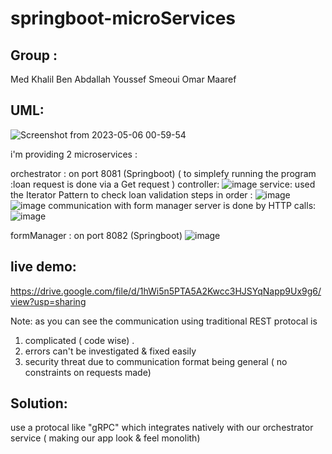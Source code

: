 # springboot-microServices

## Group :
Med Khalil Ben Abdallah
Youssef Smeoui
Omar Maaref

## UML:
![Screenshot from 2023-05-06 00-59-54](https://user-images.githubusercontent.com/64233476/236586986-02cb6d9c-970f-493a-b4e6-a55d6b5edb3a.jpg)

i'm providing 2 microservices :

orchestrator : on port 8081 (Springboot)
( to simplefy running the program :loan request is done via a Get request )
controller:
![image](https://user-images.githubusercontent.com/64233476/236585984-28052033-e8a9-47e6-a699-c9d01187635d.png)
service:
used the Iterator Pattern to check loan validation steps in order :
![image](https://user-images.githubusercontent.com/64233476/236586025-94e29c9f-c09a-4c9c-8b86-01f778c2e4a3.png)
![image](https://user-images.githubusercontent.com/64233476/236586105-46dc0138-befb-4098-b1de-2e8cf70a5d32.png)
communication with form manager server is done by HTTP calls:
![image](https://user-images.githubusercontent.com/64233476/236586252-811421e4-3d0f-464f-89b4-849f5c1dfff6.png)


formManager : on port 8082 (Springboot)
![image](https://user-images.githubusercontent.com/64233476/236585861-e5ced3b0-8891-40a5-b149-eadfd00082ab.png)


## live demo:
https://drive.google.com/file/d/1hWi5n5PTA5A2Kwcc3HJSYqNapp9Ux9g6/view?usp=sharing

Note: as you can see the communication using traditional REST protocal is
  1. complicated ( code wise) .
  2. errors can't be investigated & fixed easily 
  3. security threat due to communication format being general ( no constraints on requests made)
  
## Solution:
  use a protocal like "gRPC" which integrates natively with our orchestrator service ( making our app look & feel monolith)
  

